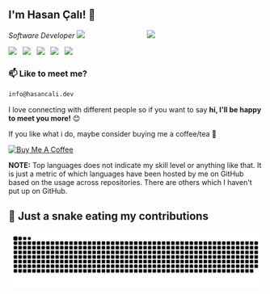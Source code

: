 <!---
hasancali/hasancali is a ✨ special ✨ repository because its `README.md` (this file) appears on your GitHub profile.
You can click the Preview link to take a look at your changes.
--->

<h2>I'm Hasan Çalı! 👀</h2>
<img align='right' src="https://github.com/user-attachments/assets/f394de8a-bc79-4e25-b417-c90a248450d8" width="230">
<p><em>Software Developer <img src="https://media.giphy.com/media/WUlplcMpOCEmTGBtBW/giphy.gif" width="30"> 
</em></p>

<a href="https://www.linkedin.com/in/hasancali/"><img width="30" src="https://hasancali.dev/linkedin.png?raw=true"></a>&nbsp;&nbsp;
<a href="https://twitter.com/hasancali"><img width="30" src="https://hasancali.dev/twitter.png?raw=true"></a>&nbsp;&nbsp;
<a href="https://hasancali.dev"><img width="30" src="https://hasancali.dev/devto.png?raw=true"></a>&nbsp;&nbsp;
<a href="https://lk.tc/wXSmS"><img width="30" src="https://hasancali.dev/spotify.png?raw=true"></a>&nbsp;&nbsp;
<a href="https://www.buymeacoffee.com/hasancali"><img width="30" src="https://hasancali.dev/coffee.jpg?raw=true"></a>&nbsp;&nbsp;

### 📫 Like to meet me?

```bash
info@hasancali.dev
```

I love connecting with different people</b> so if you want to say <b>hi, I'll be happy to meet you more!</b> 😊</em>


If you like what i do, maybe consider buying me a coffee/tea 🥺

<a href="https://www.buymeacoffee.com/hasancali" target="_blank"><img src="https://hasancali.dev/coffee.png" alt="Buy Me A Coffee" width="150" ></a>


<b>NOTE:</b> Top languages does not indicate my skill level or anything like that. It is just a metric of which languages have been hosted by me on GitHub based on the usage across repositories. There are others which I haven't put up on GitHub.

## 🐍 Just a snake eating my contributions 

<p align='center'>
<img src="https://raw.githubusercontent.com/hasancali/hasancali.github.io/aaedc4cd1e2fe68e057c1f127ee5ae49b757d24c/github-contribution-grid-snake.svg">
</p>
